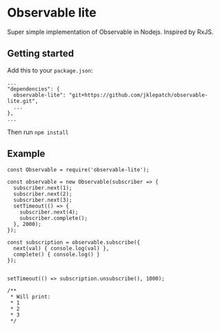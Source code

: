 # Observable lite

Super simple implementation of Observable in Nodejs. Inspired by RxJS.

## Getting started

Add this to your `package.json`:

```
...
"dependencies": {
  observable-lite": "git+https://github.com/jklepatch/observable-lite.git",
  ...
},
...
```

Then run `npm install`

## Example

```
const Observable = require('observable-lite');

const observable = new Observable(subscriber => {
  subscriber.next(1);
  subscriber.next(2);
  subscriber.next(3);
  setTimeout(() => {
    subscriber.next(4);
    subscriber.complete();
  }, 2000);
});

const subscription = observable.subscribe({
  next(val) { console.log(val) },
  complete() { console.log() }  
});


setTimeout(() => subscription.unsubscribe(), 1000);

/**
 * Will print:
 * 1
 * 2
 * 3
 */
```

